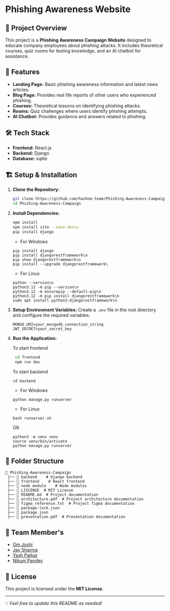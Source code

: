 # Phishing Awareness Website

## 🚀 Project Overview
This project is a **Phishing Awareness Campaign Website** designed to educate company employees about phishing attacks. It includes theoretical courses, quiz rooms for testing knowledge, and an AI chatbot for assistance.

## 📌 Features
- **Landing Page:** Basic phishing awareness information and latest news articles.
- **Blog Page:** Provides real life reports of other users who experienced phishing.
- **Courses:** Theoretical lessons on identifying phishing attacks.
- **Rooms:** Quiz challenges where users identify phishing attempts.
- **AI Chatbot:** Provides guidance and answers related to phishing.

## 🛠️ Tech Stack
- **Frontend:** React.js
- **Backend:** Django
- **Database:** sqlite

## 🏗️ Setup & Installation
1. **Clone the Repository:**
   ```bash
   git clone https://github.com/hashom-team/Phishing-Awareness-Campaign.git
   cd Phishing-Awareness-Campaign
   ```

2. **Install Dependencies:**
   ```bash
   npm install
   npm install vite --save-dev\n
   pip install django
   ```
   - For Windows
   ```
   pip install django
   pip install djangorestframework\n
   pip show djangorestframework\n
   pip install --upgrade djangorestframework\
   ```
   
   - For Linux
   ```
   python --version\n
   python3.12 -m pip --version\n
   python3.12 -m ensurepip --default-pip\n
   python3.12 -m pip install djangorestframework\n
   sudo apt install python3-djangorestframework\n
   ```

4. **Setup Environment Variables:**
   Create a `.env` file in the root directory and configure the required variables:
   ```plaintext
   MONGO_URI=your_mongodb_connection_string
   JWT_SECRET=your_secret_key
   ```

5. **Run the Application:**
   
   To start frontend
   ```bash
    cd frontend
    npm run dev
   ```
   To start backend
   ```
   cd backend
   ```
   - For Windows
   ```
   python manage.py runserver
   ```
   - For Linux
   ```
   bash runserver.sh
   ```
      OR
   ```
   python3 -m venv venv
   source venv/bin/activate
   python manage.py runserver
   ```


## 📂 Folder Structure
```
📁 Phishing-Awareness-Campaign
 ├── 📂 backend    # Django backend
 ├── 📂 frontend    # React frontend
 ├── 📂 node module    # Node modules
 ├── 📜 LISCENSE  # MIT License
 ├── 📜 README.md  # Project documentation
 ├── 📜 architecture.pdf  # Project architecture documentation
 ├── 📜 figma_reference.txt  # Project figma documentation
 ├── 📜 package-lock.json  
 ├── 📜 package.json  
 ├── 📜 presentation.pdf  # Presentation documentation
```

## 🤝 Team Member's
- [Om Joshi](https://github.com/iamomjoshi)
- [Jay Sharma](https://github.com/jaysantosh)
- [Yash Patkar](https://github.com/YashPatkar)
- [Nikunj Pandey](https://github.com/nikunjpandey1607)

## 📜 License
This project is licensed under the **MIT License**.

---
💡 *Feel free to update this README as needed!*

